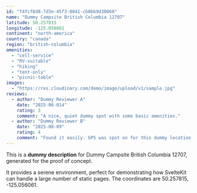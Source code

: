 ```yaml
---
id: "f4fcf0d8-7d3e-45f3-8041-cb0bb9d30060"
name: "Dummy Campsite British Columbia 12707"
latitude: 50.257815
longitude: -125.056061
continent: "north-america"
country: "canada"
region: "british-columbia"
amenities:
  - "cell-service"
  - "RV-suitable"
  - "hiking"
  - "tent-only"
  - "picnic-table"
images:
  - "https://res.cloudinary.com/demo/image/upload/v1/sample.jpg"
reviews:
  - author: "Dummy Reviewer A"
    date: "2025-06-014"
    rating: 3
    comment: "A nice, quiet dummy spot with some basic amenities."
  - author: "Dummy Reviewer B"
    date: "2025-08-09"
    rating: 4
    comment: "Found it easily. GPS was spot on for this dummy location."
---
```


This is a **dummy description** for Dummy Campsite British Columbia 12707, generated for the proof of concept.

It provides a serene environment, perfect for demonstrating how SvelteKit can handle a large number of static pages. The coordinates are 50.257815, -125.056061.
